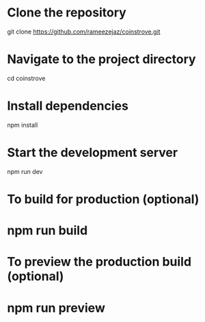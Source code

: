 # Clone the repository
git clone https://github.com/rameezejaz/coinstrove.git

# Navigate to the project directory
cd coinstrove

# Install dependencies
npm install

# Start the development server
npm run dev

# To build for production (optional)
# npm run build

# To preview the production build (optional)
# npm run preview
